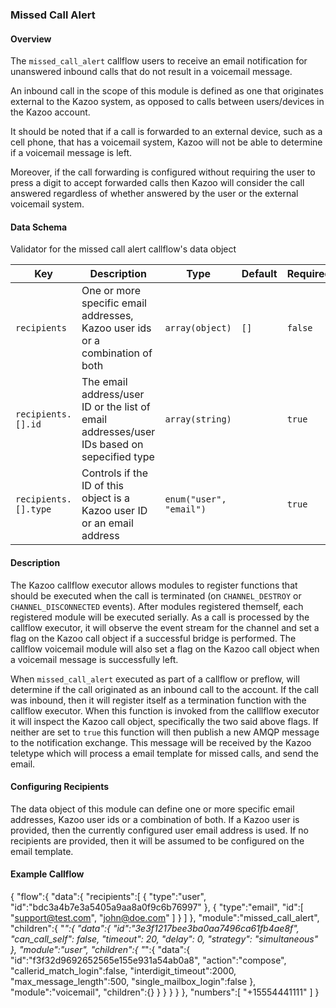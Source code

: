 ### Missed Call Alert

#### Overview

The `missed_call_alert` callflow  users to receive an email notification for unanswered inbound calls that do not result in a voicemail message.

An inbound call in the scope of this module is defined as one that originates external to the Kazoo system, as opposed to calls between users/devices in the Kazoo account.

It should be noted that if a call is forwarded to an external device, such as a cell phone, that has a voicemail system, Kazoo will not be able to determine if a voicemail message is left.

Moreover, if the call forwarding is configured without requiring the user to press a digit to accept forwarded calls then Kazoo will consider the call answered regardless of whether answered by the user or the external voicemail system.

#### Data Schema

Validator for the missed call alert callflow's data object

Key | Description | Type | Default | Required
--- | ----------- | ---- | ------- | --------
`recipients` | One or more specific email addresses, Kazoo user ids or a combination of both | `array(object)` | `[]` | `false`
`recipients.[].id` | The email address/user ID or the list of email addresses/user IDs based on sepecified type | `array(string)` |  | `true`
`recipients.[].type` | Controls if the ID of this object is a Kazoo user ID or an email address | `enum("user", "email")` |  | `true`

#### Description

The Kazoo callflow executor allows modules to register functions that should be executed when the call is terminated (on `CHANNEL_DESTROY` or `CHANNEL_DISCONNECTED` events). After modules registered themself, each registered module will be executed serially. As a call is processed by the callflow executor, it will observe the event stream for the channel and set a flag on the Kazoo call object if a successful bridge is performed. The callflow voicemail module will also set a flag on the Kazoo call object when a voicemail message is successfully left.

When `missed_call_alert` executed as part of a callflow or preflow, will determine if the call originated as an inbound call to the account. If the call was inbound, then it will register itself as a termination function with the callflow executor. When this function is invoked from the calllflow executor it will inspect the Kazoo call object, specifically the two said above flags. If neither are set to `true` this function will then publish a new AMQP message to the notification exchange. This message will be received by the Kazoo teletype which will process a email template for missed calls, and send the email.

#### Configuring Recipients

The data object of this module can define one or more specific email addresses, Kazoo user ids or a combination of both. If a Kazoo user is provided, then the currently configured user email address is used. If no recipients are provided, then it will be assumed to be configured on the email template.

#### Example Callflow

{
    "flow":{
        "data":{
            "recipients":[
                {
                    "type":"user",
                    "id":"bdc3a4b7e3a5405a9aa8a0f9c6b76997"
                },
                {
                    "type":"email",
                    "id":[
                        "support@test.com",
                        "john@doe.com"
                    ]
                }
            ]
        },
        "module":"missed_call_alert",
        "children":{
            "_":{
                "data":{
                    "id":"3e3f1217bee3ba0aa7496ca61fb4ae8f",
                    "can_call_self": false,
                    "timeout": 20,
                    "delay": 0,
                    "strategy": "simultaneous"
                },
                "module":"user",
                "children":{
                    "_":{
                        "data":{
                            "id":"f3f32d9692652565e155e931a54ab0a8",
                            "action":"compose",
                            "callerid_match_login":false,
                            "interdigit_timeout":2000,
                            "max_message_length":500,
                            "single_mailbox_login":false
                        },
                        "module":"voicemail",
                        "children":{}
                    }
                }
            }
        }
    },
    "numbers":[
        "+15554441111"
    ]
}
